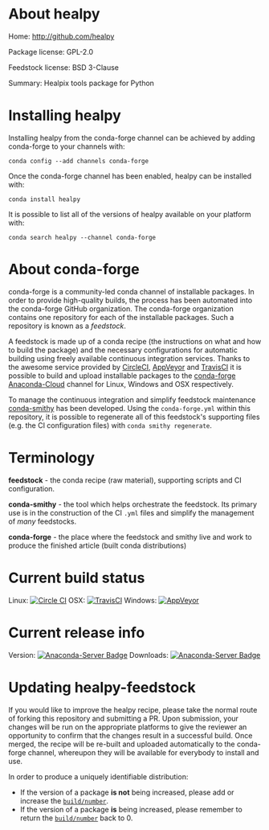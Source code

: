 About healpy
============

Home: http://github.com/healpy

Package license: GPL-2.0

Feedstock license: BSD 3-Clause

Summary: Healpix tools package for Python



Installing healpy
=================

Installing healpy from the conda-forge channel can be achieved by adding conda-forge to your channels with:

```
conda config --add channels conda-forge
```

Once the conda-forge channel has been enabled, healpy can be installed with:

```
conda install healpy
```

It is possible to list all of the versions of healpy available on your platform with:

```
conda search healpy --channel conda-forge
```


About conda-forge
=================

conda-forge is a community-led conda channel of installable packages.
In order to provide high-quality builds, the process has been automated into the
conda-forge GitHub organization. The conda-forge organization contains one repository 
for each of the installable packages. Such a repository is known as a *feedstock*.

A feedstock is made up of a conda recipe (the instructions on what and how to build
the package) and the necessary configurations for automatic building using freely
available continuous integration services. Thanks to the awesome service provided by
[CircleCI](https://circleci.com/), [AppVeyor](http://www.appveyor.com/)
and [TravisCI](https://travis-ci.org/) it is possible to build and upload installable
packages to the [conda-forge](https://anaconda.org/conda-forge)
[Anaconda-Cloud](http://docs.anaconda.org/) channel for Linux, Windows and OSX respectively.

To manage the continuous integration and simplify feedstock maintenance
[conda-smithy](http://github.com/conda-forge/conda-smithy) has been developed.
Using the ``conda-forge.yml`` within this repository, it is possible to regenerate all of
this feedstock's supporting files (e.g. the CI configuration files) with ``conda smithy regenerate``.


Terminology
===========

**feedstock** - the conda recipe (raw material), supporting scripts and CI configuration.

**conda-smithy** - the tool which helps orchestrate the feedstock.
                   Its primary use is in the construction of the CI ``.yml`` files
                   and simplify the management of *many* feedstocks.

**conda-forge** - the place where the feedstock and smithy live and work to
                  produce the finished article (built conda distributions)

Current build status
====================

Linux: [![Circle CI](https://circleci.com/gh/conda-forge/healpy-feedstock.svg?style=svg)](https://circleci.com/gh/conda-forge/healpy-feedstock)
OSX: [![TravisCI](https://travis-ci.org/conda-forge/healpy-feedstock.svg?branch=master)](https://travis-ci.org/conda-forge/healpy-feedstock) 
Windows: [![AppVeyor](https://ci.appveyor.com/api/projects/status/github/conda-forge/healpy-feedstock?svg=True)](https://ci.appveyor.com/project/conda-forge/healpy-feedstock/branch/master)

Current release info
====================
Version: [![Anaconda-Server Badge](https://anaconda.org/conda-forge/healpy/badges/version.svg)](https://anaconda.org/conda-forge/healpy)
Downloads: [![Anaconda-Server Badge](https://anaconda.org/conda-forge/healpy/badges/downloads.svg)](https://anaconda.org/conda-forge/healpy)


Updating healpy-feedstock
=========================

If you would like to improve the healpy recipe, please take the normal
route of forking this repository and submitting a PR. Upon submission, your changes will
be run on the appropriate platforms to give the reviewer an opportunity to confirm that the
changes result in a successful build. Once merged, the recipe will be re-built and uploaded
automatically to the conda-forge channel, whereupon they will be available for everybody to
install and use.

In order to produce a uniquely identifiable distribution:
 * If the version of a package **is not** being increased, please add or increase
   the [``build/number``](http://conda.pydata.org/docs/building/meta-yaml.html#build-number-and-string). 
 * If the version of a package **is** being increased, please remember to return
   the [``build/number``](http://conda.pydata.org/docs/building/meta-yaml.html#build-number-and-string)
   back to 0.
